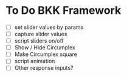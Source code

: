 # To Do BKK Framework

- [ ] 
  set slider values by params
- [ ] capture slider values
- [ ] script sliders on/off
- [ ] Show / Hide Circumplex
- [ ] Make Circumplex square
- [ ] script animation
- [ ] Other response inputs? 